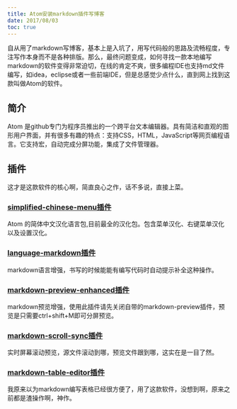 ```yaml
---
title: Atom安装markdown插件写博客
date: 2017/08/03
toc: true
---
```


自从用了markdown写博客，基本上是入坑了，用写代码般的思路及流畅程度，专注写作本身而不是各种排版。那么，最终问题变成，如何寻找一款本地编写markdown的软件变得非常迫切，在线的肯定不爽，很多编程IDE也支持md文件编写，如idea，eclipse或者一些前端IDE，但是总感觉少点什么，直到网上找到这款叫做Atom的软件。
<!--more-->

## 简介
Atom 是github专门为程序员推出的一个跨平台文本编辑器。具有简洁和直观的图形用户界面，并有很多有趣的特点：支持CSS，HTML，JavaScript等网页编程语言。它支持宏，自动完成分屏功能，集成了文件管理器。

## 插件
这才是这款软件的核心啊，简直良心之作，话不多说，直接上菜。

### [simplified-chinese-menu插件](https://atom.io/packages/simplified-chinese-menu)
Atom 的简体中文汉化语言包,目前最全的汉化包。包含菜单汉化、右键菜单汉化以及设置汉化。

### [language-markdown插件](https://atom.io/packages/language-markdown)
markdown语言增强，书写的时候能能有编写代码时自动提示补全这种操作。

### [markdown-preview-enhanced插件](https://atom.io/packages/markdown-preview-enhanced)
markdown预览增强，使用此插件请先关闭自带的markdown-preview插件，预览是只需要ctrl+shift+M即可分屏预览。

### [markdown-scroll-sync插件](https://atom.io/packages/markdown-scroll-sync)
实时屏幕滚动预览，源文件滚动到哪，预览文件跟到哪，这实在是一目了然。

### [markdown-table-editor插件](https://atom.io/packages/markdown-table-editor)
我原来以为markdown编写表格已经很方便了，用了这款软件，没想到啊，原来之前都是渣操作啊，神作。
